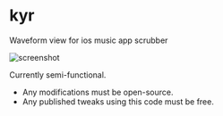kyr
===
Waveform view for ios music app scrubber

![screenshot](http://i.imgur.com/ZXgqgRk.png)

Currently semi-functional.

- Any modifications must be open-source.
- Any published tweaks using this code must be free.
